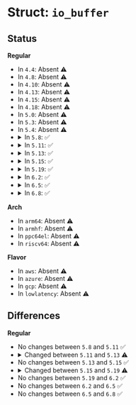 # Struct: <code>io_buffer</code>

## Status
<b>Regular</b>
<ul>
<li>
In <code>4.4</code>: Absent ⚠️
</li>
<li>
In <code>4.8</code>: Absent ⚠️
</li>
<li>
In <code>4.10</code>: Absent ⚠️
</li>
<li>
In <code>4.13</code>: Absent ⚠️
</li>
<li>
In <code>4.15</code>: Absent ⚠️
</li>
<li>
In <code>4.18</code>: Absent ⚠️
</li>
<li>
In <code>5.0</code>: Absent ⚠️
</li>
<li>
In <code>5.3</code>: Absent ⚠️
</li>
<li>
In <code>5.4</code>: Absent ⚠️
</li>
<li>
<details>
<summary>In <code>5.8</code>: ✅</summary>

```c
struct io_buffer {
    struct list_head list;
    __u64 addr;
    __s32 len;
    __u16 bid;
};
```
</details>
</li>
<li>
<details>
<summary>In <code>5.11</code>: ✅</summary>

```c
struct io_buffer {
    struct list_head list;
    __u64 addr;
    __s32 len;
    __u16 bid;
};
```
</details>
</li>
<li>
<details>
<summary>In <code>5.13</code>: ✅</summary>

```c
struct io_buffer {
    struct list_head list;
    __u64 addr;
    __u32 len;
    __u16 bid;
};
```
</details>
</li>
<li>
<details>
<summary>In <code>5.15</code>: ✅</summary>

```c
struct io_buffer {
    struct list_head list;
    __u64 addr;
    __u32 len;
    __u16 bid;
};
```
</details>
</li>
<li>
<details>
<summary>In <code>5.19</code>: ✅</summary>

```c
struct io_buffer {
    struct list_head list;
    __u64 addr;
    __u32 len;
    __u16 bid;
    __u16 bgid;
};
```
</details>
</li>
<li>
<details>
<summary>In <code>6.2</code>: ✅</summary>

```c
struct io_buffer {
    struct list_head list;
    __u64 addr;
    __u32 len;
    __u16 bid;
    __u16 bgid;
};
```
</details>
</li>
<li>
<details>
<summary>In <code>6.5</code>: ✅</summary>

```c
struct io_buffer {
    struct list_head list;
    __u64 addr;
    __u32 len;
    __u16 bid;
    __u16 bgid;
};
```
</details>
</li>
<li>
<details>
<summary>In <code>6.8</code>: ✅</summary>

```c
struct io_buffer {
    struct list_head list;
    __u64 addr;
    __u32 len;
    __u16 bid;
    __u16 bgid;
};
```
</details>
</li>
</ul>
<b>Arch</b>
<ul>
<li>
In <code>arm64</code>: Absent ⚠️
</li>
<li>
In <code>armhf</code>: Absent ⚠️
</li>
<li>
In <code>ppc64el</code>: Absent ⚠️
</li>
<li>
In <code>riscv64</code>: Absent ⚠️
</li>
</ul>
<b>Flavor</b>
<ul>
<li>
In <code>aws</code>: Absent ⚠️
</li>
<li>
In <code>azure</code>: Absent ⚠️
</li>
<li>
In <code>gcp</code>: Absent ⚠️
</li>
<li>
In <code>lowlatency</code>: Absent ⚠️
</li>
</ul>

## Differences
<b>Regular</b>
<ul>
<li>
No changes between <code>5.8</code> and <code>5.11</code> ✅
</li>
<li>
<details>
<summary>Changed between <code>5.11</code> and <code>5.13</code> ⚠️</summary>
<ul>
<li>
<b>Field type changed. </b>
<code>__s32 len</code> ➡️ <code>__u32 len</code>
</li>
</ul>
</details>
</li>
<li>
No changes between <code>5.13</code> and <code>5.15</code> ✅
</li>
<li>
<details>
<summary>Changed between <code>5.15</code> and <code>5.19</code> ⚠️</summary>
<ul>
<li>
<b>Field added. </b>
<code>__u16 bgid</code>
</li>
</ul>
</details>
</li>
<li>
No changes between <code>5.19</code> and <code>6.2</code> ✅
</li>
<li>
No changes between <code>6.2</code> and <code>6.5</code> ✅
</li>
<li>
No changes between <code>6.5</code> and <code>6.8</code> ✅
</li>
</ul>

